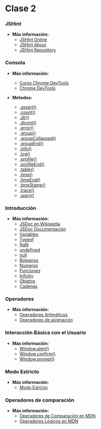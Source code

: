 # Clase 2

### JSHint

- **Más información:**
  - [JSHint Online](http://jshint.com/)
  - [JSHint About](http://jshint.com/about/)
  - [JSHint Repository](https://github.com/jshint/jshint)

### Consola

- **Más información:**
  - [Curso Chrome DevTools](http://discover-devtools.codeschool.com/)
  - [Chrome DevTools](https://developers.google.com/web/tools/chrome-devtools/)

- **Métodos:**
  - [.assert()](https://developer.mozilla.org/en-US/docs/Web/API/console/assert)
  - [.count()](https://developer.mozilla.org/en-US/docs/Web/API/Console/count)
  - [.dir()](https://developer.mozilla.org/en-US/docs/Web/API/Console/dir)
  - [.dirxml()](https://developer.mozilla.org/en-US/docs/Web/API/Console/dirxml)
  - [.error()](https://developer.mozilla.org/en-US/docs/Web/API/Console/error)
  - [.group()](https://developer.mozilla.org/en-US/docs/Web/API/Console/group)
  - [.groupCollapsed()](https://developer.mozilla.org/en-US/docs/Web/API/Console/groupCollapsed)
  - [.groupEnd()](https://developer.mozilla.org/en-US/docs/Web/API/Console/groupEnd)
  - [.info()](https://developer.mozilla.org/en-US/docs/Web/API/Console/info)
  - [.log()](https://developer.mozilla.org/en-US/docs/Web/API/Console/log)
  - [.profile()](https://developer.mozilla.org/en-US/docs/Web/API/Console/profile)
  - [.profileEnd()](https://developer.mozilla.org/en-US/docs/Web/API/Console/profileEnd)
  - [.table()](https://developer.mozilla.org/en-US/docs/Web/API/Console/table)
  - [.time()](https://developer.mozilla.org/en-US/docs/Web/API/Console/time)
  - [.timeEnd()](https://developer.mozilla.org/en-US/docs/Web/API/Console/timeEnd)
  - [.timeStamp()](https://developer.mozilla.org/en-US/docs/Web/API/Console/timeStamp)
  - [.trace()](https://developer.mozilla.org/en-US/docs/Web/API/Console/trace)
  - [.warn()](https://developer.mozilla.org/en-US/docs/Web/API/Console/warn)


### Introducción
- **Más información:**
  - [JSDoc en Wikipedia](https://en.wikipedia.org/wiki/JSDoc)
  - [JSDoc Documentación](http://usejsdoc.org/)
  - [Variables](https://developer.mozilla.org/en-US/docs/Web/JavaScript/Reference/Statements/var)
  - [Typeof](https://developer.mozilla.org/es/docs/Web/JavaScript/Referencia/Operadores/typeof)
  - [NaN](https://developer.mozilla.org/es/docs/Web/JavaScript/Referencia/Objetos_globales/NaN)
  - [undefined](https://developer.mozilla.org/es/docs/Web/JavaScript/Referencia/Objetos_globales/undefined)
  - [null](https://developer.mozilla.org/es/docs/Web/JavaScript/Referencia/Objetos_globales/null)
  - [Boleanos](https://developer.mozilla.org/es/docs/Web/JavaScript/Referencia/Objetos_globales/Boolean)
  - [Numeros](https://developer.mozilla.org/es/docs/Web/JavaScript/Referencia/Objetos_globales/Number)
  - [Funciones](https://developer.mozilla.org/es/docs/Web/JavaScript/Referencia/Objetos_globales/Function)
  - [Infinity](https://developer.mozilla.org/es/docs/Web/JavaScript/Referencia/Objetos_globales/Infinity)
  - [Objetos](https://developer.mozilla.org/es/docs/Web/JavaScript/Referencia/Objetos_globales/Object)
  - [Cadenas](https://developer.mozilla.org/es/docs/Web/JavaScript/Referencia/Objetos_globales/String)

### Operadores
- **Más información:**
  - [Operadores Aritméticos](https://developer.mozilla.org/en-US/docs/Web/JavaScript/Reference/Operators/Arithmetic_Operators)
  - [Operadores de asignación](https://developer.mozilla.org/es/docs/Web/JavaScript/Reference/Operators/Assignment_Operators)


### Interacción Básica con el Usuario
- **Más información:**
  - [Window.alert()](https://developer.mozilla.org/es/docs/Web/API/window/alert)
  - [Window.confirm()](https://developer.mozilla.org/es/docs/Web/API/Window/confirm)
  - [Window.prompt()](https://developer.mozilla.org/es/docs/Web/API/window/prompt)


### Modo Estricto
- **Más información:**
  - [Modo Estricto](https://www.google.es/webhp?sourceid=chrome-instant&ion=1&espv=2&ie=UTF-8#q=estrict%20mode%20mdn)


### Operadores de comparación

- **Más información:**
  - [Operadores de Comparación en MDN](https://developer.mozilla.org/es/docs/Web/JavaScript/Referencia/Operadores/Comparison_Operators)
  - [Operadores Lógicos en MDN](https://developer.mozilla.org/es/docs/Web/JavaScript/Referencia/Operadores/Operadores_l%C3%B3gicos)

